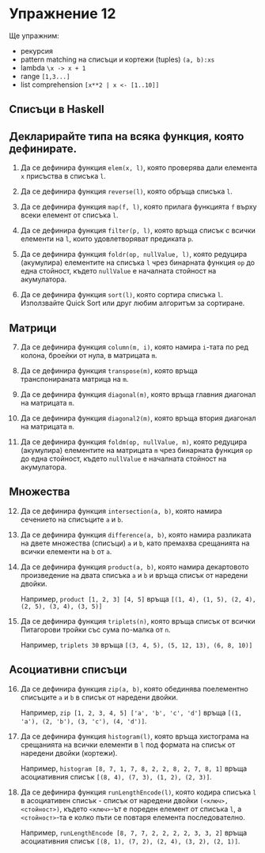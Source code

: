Упражнение 12
=============

Ще упражним:
- рекурсия
- pattern matching на списъци и кортежи (tuples) `(a, b):xs`
- lambda `\x -> x + 1`
- range `[1,3...]`
- list comprehension `[x**2 | x <- [1..10]]`

Списъци в Haskell
-----------------

## Декларирайте типа на всяка функция, която дефинирате.

1. Да се дефинира функция `elem(x, l)`, която
проверява дали елемента `x` присъства в списъка `l`.

2. Да се дефинира функция `reverse(l)`, която обръща списъка `l`.

3. Да се дефинира функция `map(f, l)`, която
прилага функцията `f` върху всеки елемент от списъка `l`.

4. Да се дефинира функция `filter(p, l)`, която
връща списък с всички елементи на `l`, които
удовлетворяват предиката `p`.

5. Да се дефинира функция `foldr(op, nullValue, l)`, която
редуцира (акумулира) елементите на списъка `l` чрез бинарната функция `op`
до една стойност, където `nullValue` е началната стойност на акумулатора.

6. Да се дефинира функция `sort(l)`, която сортира списъка `l`.
Използвайте Quick Sort или друг любим алгоритъм за сортиране.

Матрици
-------

7. Да се дефинира функция `column(m, i)`, която
намира `i`-тата по ред колона, броейки от нула, в матрицата `m`.

8. Да се дефинира функция `transpose(m)`, която
връща транспонираната матрица на `m`.

9. Да се дефинира функция `diagonal(m)`, която
връща главния диагонал на матрицата `m`.

10. Да се дефинира функция `diagonal2(m)`, която
връща втория диагонал на матрицата `m`.

11. Да се дефинира функция `foldm(op, nullValue, m)`, която
редуцира (акумулира) елементите на матрицата `m` чрез бинарната функция `op`
до една стойност, където `nullValue` е началната стойност на акумулатора.

Множества
---------

12. Да се дефинира функция `intersection(a, b)`, която
намира сечението на списъците `a` и `b`.

13. Да се дефинира функция `difference(a, b)`, която
намира разликата на двете множества (списъци) `a` и `b`, като
премахва срещанията на всички елементи на `b` от `a`.

14. Да се дефинира функция `product(a, b)`, която
намира декартовото произведение на двата списъка `a` и `b`
и връща списък от наредени двойки.

    Например, `product [1, 2, 3] [4, 5]` връща
    `[(1, 4), (1, 5), (2, 4), (2, 5), (3, 4), (3, 5)]`

15. Да се дефинира функция `triplets(n)`, която
връща списък от всички Питагорови тройки със сума по-малка от `n`.

    Например, `triplets 30` връща `[(3, 4, 5), (5, 12, 13), (6, 8, 10)]`

Асоциативни списъци
-------------------

16. Да се дефинира функция `zip(a, b)`, която
обединява поелементно списъците `a` и `b` в списък от наредени двойки.

    Например, `zip [1, 2, 3, 4, 5] ['a', 'b', 'c', 'd']` връща
    `[(1, 'а'), (2, 'b'), (3, 'c'), (4, 'd')]`.

17. Да се дефинира функция `histogram(l)`, която
връща хистограма на срещанията на всички елементи в `l`
под формата на списък от наредени двойки (кортежи).

    Например, `histogram [8, 7, 1, 7, 8, 2, 2, 8, 2, 7, 8, 1]`
    връща асоциативния списък `[(8, 4), (7, 3), (1, 2), (2, 3)]`.

18. Да се дефинира функция `runLengthEncode(l)`, която
кодира списъка `l` в асоциативен списък - списък от наредени двойки
`(<ключ>, <стойност>)`, където `<ключ>`-ът e пореден елемент от списъка `l`, а
`<стойност>`-та е колко пъти се повтаря елемента последователно.

    Например, `runLengthEncode [8, 7, 7, 2, 2, 2, 2, 3, 3, 2]`
    връща асоциативния списък `[(8, 1), (7, 2), (2, 4), (3, 2), (2, 1)]`.
